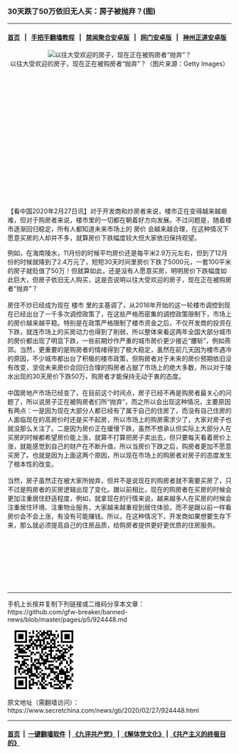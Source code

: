 ### 30天跌了50万依旧无人买：房子被抛弃？(图)
------------------------

#### [首页](https://github.com/gfw-breaker/banned-news/blob/master/README.md) &nbsp;&nbsp;|&nbsp;&nbsp; [手把手翻墙教程](https://github.com/gfw-breaker/guides/wiki) &nbsp;&nbsp;|&nbsp;&nbsp; [禁闻聚合安卓版](https://github.com/gfw-breaker/bn-android) &nbsp;&nbsp;|&nbsp;&nbsp; [网门安卓版](https://github.com/oGate2/oGate) &nbsp;&nbsp;|&nbsp;&nbsp; [神州正道安卓版](https://github.com/SzzdOgate/update) 



<div class="article_right" style="fone-color:#000">
 <p style="text-align: center;">
  <img alt="以往大受欢迎的房子，现在正在被购房者“抛弃”？" src="http://img2.secretchina.com/pic/2017/9-30/p1998242a286421036-ss.jpg" style="height:337px; width:600px"/>
  <br>
   以往大受欢迎的房子，现在正在被购房者“抛弃”？（图片来源：Getty Images）
   <span id="hideid" name="hideid" style="color:red;display:none;">
    <span href="https://www.secretchina.com">
    </span>
   </span>
  </br>
 </p>
 <div id="txt-mid1-t21-2017">
  <ins class="adsbygoogle" data-ad-client="ca-pub-1276641434651360" data-ad-slot="2451032099" style="display:inline-block;width:336px;height:280px">
  </ins>
  <div id="SC-22xxx">
  </div>
 </div>
 <p>
  【看中国2020年2月27日讯】对于开发商和炒房者来说，楼市正在变得越来越艰难，但对于购房者来说，楼市里的一切都在朝着好方向发展。不过问题是，随着楼市逐渐回归稳定，所有人都知道未来市场上的
  <span href="https://www.secretchina.com/news/gb/tag/房价" target="_blank">
   房价
  </span>
  会越来越合理，在这种情况下愿意买房的人却并不多，就算房价下跌幅度较大但大家依旧保持观望。
  <span id="hideid" name="hideid" style="color:red;display:none;">
   <span href="https://www.secretchina.com">
   </span>
  </span>
 </p>
 <p>
  例如，在海南陵水，11月份的时候平均房价还是每平米2.9万元左右，但到了12月份的时候就降到了2.4万元了，短短30天时间里房价下跌了5000元，一套100平米的房子就贬值了50万！但就算如此，还是没有人愿意买房，明明房价下跌幅度如此巨大，但房子依旧无人购买，这是否说明以往大受欢迎的房子，现在正在被购房者“抛弃”？
  <br>
   <br>
    房住不炒已经成为现在
    <span href="https://www.secretchina.com/news/gb/tag/楼市" target="_blank">
     楼市
    </span>
    里的主基调了，从2016年开始的这一轮楼市调控到现在已经出台了一千多次调控政策了，在这些严格而密集的调控政策限制下，市场上的房价越来越平稳。特别是在政策严格限制了楼市资金之后，不仅开发商的投资在下跌，就连市场上的买房动力也得到了削弱，所以整体来看这两年全国大部分城市的房价都出现了明显下跌，一些前期炒作严重的城市房价更少接近“腰斩”，例如燕郊。当然，更重要的是购房者的情绪得到了极大稳定，虽然在前几天因为楼市遇冷的原因，不少城市都出台了积极的楼市政策，但购房者对于未来的房价预期依旧没有改变，坚信未来房价会回归合理的购房者占据了市场上的绝大多数，所以对于陵水出现的30天房价下跌50万，购房者才能保持无动于衷的态度。
    <br>
     <br>
      中国房地产市场已经变了，在目前这个时间点，房子已经不再是购房者最关心的问题了，所以说房子正在被购房者们所“抛弃”，而之所以会出现这种情况，主要原因有两点：一是因为现在大部分人都已经有了属于自己的住房了，而没有自己住房的人面临现在的高房价时还是买不起房，所以市场上的购房需求少了，大家对房子也就没那么关注了。二是因为房价正在缓慢下跌，虽然不想承认但实际上大部分人在买房的时候都希望房价能上涨，就算不打算把房子卖出去，但只要每天看着房价上涨，就能感觉到自己的财产在不断升值，所以当房价下跌之后，购房者更加不愿意买房了。也就是因为上面这两个原因，所以现在市场上的购房者对房子的态度发生了根本性的改变。
      <br>
       <br>
        当然，房子虽然正在被大家所抛弃，但并不是说现在的购房者就不需要买房了，只不过是购房者的买房逻辑出现了变化。跟以前相比，现在的购房者在买房的时候会更加注重居住舒适程度，例如，就拿现在的行情来说，越来越多人在买房的时候会注重居住环境、注重物业服务，大家越来越重视到居住体验，而不是跟以前一样看房价会不会上涨，有没有可能赚钱。所以，在这种情况下，开发商如果想要生存下来，那么就必须提高自己的住房品质，给购房者提供更好更优质的住房服务。
        <center>
         <div>
          <div id="txt-mid2-t22-2017" style="display: block;  max-height: 351px;  overflow: hidden;">
           <div id="SC-21xxx">
           </div>
           <ins class="adsbygoogle" data-ad-client="ca-pub-1276641434651360" data-ad-format="auto" data-ad-slot="4301710469" data-full-width-responsive="true" style="display:block">
           </ins>
          </div>
         </div>
        </center>
        <div style="padding-top:12px;">
        </div>
       </br>
      </br>
     </br>
    </br>
   </br>
  </br>
 </p>
</div>

<hr/>
手机上长按并复制下列链接或二维码分享本文章：<br/>
https://github.com/gfw-breaker/banned-news/blob/master/pages/p5/924448.md <br/>
<a href='https://github.com/gfw-breaker/banned-news/blob/master/pages/p5/924448.md'><img src='https://github.com/gfw-breaker/banned-news/blob/master/pages/p5/924448.md.png'/></a> <br/>
原文地址（需翻墙访问）：https://www.secretchina.com/news/gb/2020/02/27/924448.html


------------------------
#### [首页](https://github.com/gfw-breaker/banned-news/blob/master/README.md) &nbsp;|&nbsp; [一键翻墙软件](https://github.com/gfw-breaker/nogfw/blob/master/README.md) &nbsp;| [《九评共产党》](https://github.com/gfw-breaker/9ping.md/blob/master/README.md#九评之一评共产党是什么) | [《解体党文化》](https://github.com/gfw-breaker/jtdwh.md/blob/master/README.md) | [《共产主义的终极目的》](https://github.com/gfw-breaker/gczydzjmd.md/blob/master/README.md)


<img src='http://gfw-breaker.win/banned-news/pages/p5/924448.md' width='0px' height='0px'/>